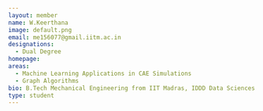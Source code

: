 ```yaml
---
layout: member
name: W.Keerthana 
image: default.png
email: me156077@gmail.iitm.ac.in
designations: 
  - Dual Degree
homepage: 
areas:
  - Machine Learning Applications in CAE Simulations
  - Graph Algorithms
bio: B.Tech Mechanical Engineering from IIT Madras, IDDD Data Sciences Programme - Currently Doing my DDP. 
type: student
---
```

